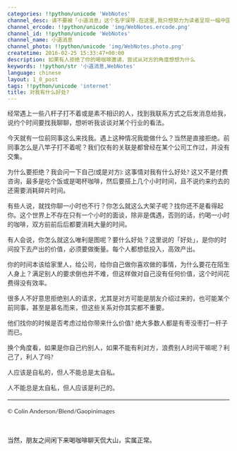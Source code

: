 ```yaml
---
categories: !!python/unicode 'WebNotes'
channel_desc: 请不要被「小道消息」这个名字误导.在这里,我只想努力为读者呈现一幅中国互联网的清明上河图.
channel_ercode: !!python/unicode 'img/WebNotes.ercode.png'
channel_id: !!python/unicode 'WebNotes'
channel_name: 小道消息
channel_photo: !!python/unicode 'img/WebNotes.photo.png'
createtime: 2016-02-25 15:33:47+00:00
description: 如果有人拒绝了你的喝咖啡邀请，尝试从对方的角度想想为什么
keywords: !!python/str '小道消息,WebNotes'
language: chinese
layout: 1_0_post
tags: !!python/unicode 'internet'
title: 对我有什么好处?
---
```

<div class="rich_media_content" id="js_content">
<p style="font-family: Lato, Helvetica, Arial, freesans, clean, sans-serif; border: 0px; margin-top: 1em; margin-bottom: 1em; outline: 0px; line-height: 1.5em; color: rgb(51, 51, 51); white-space: normal;">
         经常遇上一些八杆子打不着或是素不相识的人，找到我联系方式之后发消息给我，说约个时间要找我聊聊，想听听我谈谈对某个行业的看法。
        </p>
<p style="font-family: Lato, Helvetica, Arial, freesans, clean, sans-serif; border: 0px; margin-top: 1em; margin-bottom: 1em; outline: 0px; line-height: 1.5em; color: rgb(51, 51, 51); white-space: normal;">
         今天就有一位前同事这么来找我。遇上这种情况我能做什么？当然是直接拒绝。前同事怎么是八竿子打不着呢？我们仅有的关联是都曾经在某个公司工作过，并没有交集。
        </p>
<p style="font-family: Lato, Helvetica, Arial, freesans, clean, sans-serif; border: 0px; margin-top: 1em; margin-bottom: 1em; outline: 0px; line-height: 1.5em; color: rgb(51, 51, 51); white-space: normal;">
         为什么要拒绝？我会问一下自己(或是对方): 这事情对我有什么好处? 这又不是付费咨询，最多是吃个饭或是喝杯咖啡，然后要搭上几个小时时间，且不说约来约去的还需要消耗碎片时间。
        </p>
<p style="font-family: Lato, Helvetica, Arial, freesans, clean, sans-serif; border: 0px; margin-top: 1em; margin-bottom: 1em; outline: 0px; line-height: 1.5em; color: rgb(51, 51, 51); white-space: normal;">
         有些人说，就找你聊一小时也不行？你怎么就这么大架子呢？找你还不是看得起你。这个世界上不存在只有一个小时的面谈，除非是偶遇，否则的话，约喝一小时的咖啡，双方前前后后都要消耗大量的时间。
        </p>
<p style="font-family: Lato, Helvetica, Arial, freesans, clean, sans-serif; border: 0px; margin-top: 1em; margin-bottom: 1em; outline: 0px; line-height: 1.5em; color: rgb(51, 51, 51); white-space: normal;">
         有人会说，你怎么就这么唯利是图呢？要什么好处？这里说的「好处」，是你的时间投下去产出的价值，必须要做衡量。每个人都想低投入，高效产出。
        </p>
<p style="font-family: Lato, Helvetica, Arial, freesans, clean, sans-serif; border: 0px; margin-top: 1em; margin-bottom: 1em; outline: 0px; line-height: 1.5em; color: rgb(51, 51, 51); white-space: normal;">
         你的时间本该给家里人，给公司，给你自己做你喜欢做的事情，为什么要花在陌生人身上？满足别人的要求倒也并不难，但这样做对自己没有任何价值，这个时间花费得没有效率。
        </p>
<p style="font-family: Lato, Helvetica, Arial, freesans, clean, sans-serif; border: 0px; margin-top: 1em; margin-bottom: 1em; outline: 0px; line-height: 1.5em; color: rgb(51, 51, 51); white-space: normal;">
         很多人不好意思拒绝别人的请求，尤其是对方可能是朋友介绍过来的，也可能某个前同事，甚至是慕名而来，但这些关系对你其实都不重要。
        </p>
<p style="font-family: Lato, Helvetica, Arial, freesans, clean, sans-serif; border: 0px; margin-top: 1em; margin-bottom: 1em; outline: 0px; line-height: 1.5em; color: rgb(51, 51, 51); white-space: normal;">
         他们找你的时候是否考虑过给你带来什么价值? 绝大多数人都是有枣没枣打一杆子而已。
        </p>
<p style="font-family: Lato, Helvetica, Arial, freesans, clean, sans-serif; border: 0px; margin-top: 1em; margin-bottom: 1em; outline: 0px; line-height: 1.5em; color: rgb(51, 51, 51); white-space: normal;">
         换个角度看，如果是你自己约别人，如果不能有利对方，浪费别人时间干嘛呢？利己了，利人了吗?
        </p>
<p style="font-family: Lato, Helvetica, Arial, freesans, clean, sans-serif; border: 0px; margin-top: 1em; margin-bottom: 1em; outline: 0px; line-height: 1.5em; color: rgb(51, 51, 51); white-space: normal;">
         人应该是自私的，但人不能总是太自私。
        </p>
<p style="font-family: Lato, Helvetica, Arial, freesans, clean, sans-serif; border: 0px; margin-top: 1em; margin-bottom: 1em; outline: 0px; line-height: 1.5em; color: rgb(51, 51, 51); white-space: normal;">
         人不能总是太自私，但人应该是利己的。
        </p>
<hr style="font-family: Lato, Helvetica, Arial, freesans, clean, sans-serif; border-right-width: 0px; border-bottom-width: 0px; border-left-width: 0px; border-top-style: solid; border-top-color: rgb(234, 234, 234); height: 1px; margin-top: 1em; margin-bottom: 1em; color: rgb(51, 51, 51); white-space: normal;"/>
<p style="font-family: Lato, Helvetica, Arial, freesans, clean, sans-serif; border: 0px; margin-top: 1em; margin-bottom: 1em; outline: 0px; line-height: 1.5em; color: rgb(51, 51, 51); white-space: normal;">
         © Colin Anderson/Blend/Gaopinimages
        </p>
<p>
<br/>
</p>
<p>
         当然，朋友之间闲下来喝咖啡聊天侃大山，实属正常。
        </p>
</div>